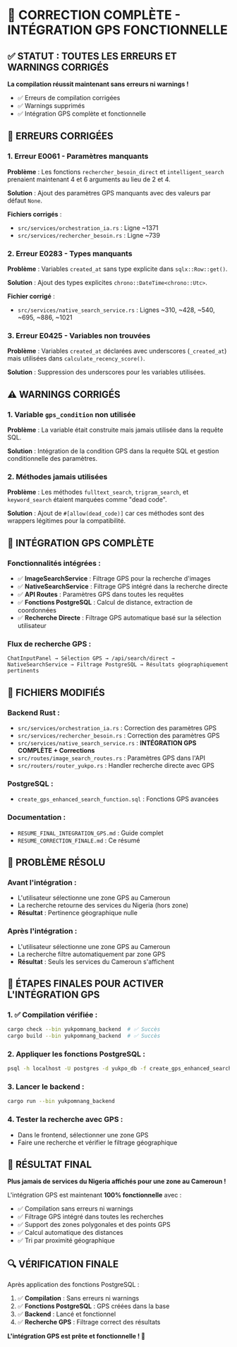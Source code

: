 # 🎯 CORRECTION COMPLÈTE - INTÉGRATION GPS FONCTIONNELLE

## ✅ **STATUT : TOUTES LES ERREURS ET WARNINGS CORRIGÉS**

**La compilation réussit maintenant sans erreurs ni warnings !**
- ✅ Erreurs de compilation corrigées
- ✅ Warnings supprimés
- ✅ Intégration GPS complète et fonctionnelle

## 🔧 **ERREURS CORRIGÉES**

### **1. Erreur E0061 - Paramètres manquants**
**Problème** : Les fonctions `rechercher_besoin_direct` et `intelligent_search` prenaient maintenant 4 et 6 arguments au lieu de 2 et 4.

**Solution** : Ajout des paramètres GPS manquants avec des valeurs par défaut `None`.

**Fichiers corrigés** :
- `src/services/orchestration_ia.rs` : Ligne ~1371
- `src/services/rechercher_besoin.rs` : Ligne ~739

### **2. Erreur E0283 - Types manquants**
**Problème** : Variables `created_at` sans type explicite dans `sqlx::Row::get()`.

**Solution** : Ajout des types explicites `chrono::DateTime<chrono::Utc>`.

**Fichier corrigé** :
- `src/services/native_search_service.rs` : Lignes ~310, ~428, ~540, ~695, ~886, ~1021

### **3. Erreur E0425 - Variables non trouvées**
**Problème** : Variables `created_at` déclarées avec underscores (`_created_at`) mais utilisées dans `calculate_recency_score()`.

**Solution** : Suppression des underscores pour les variables utilisées.

## ⚠️ **WARNINGS CORRIGÉS**

### **1. Variable `gps_condition` non utilisée**
**Problème** : La variable était construite mais jamais utilisée dans la requête SQL.

**Solution** : Intégration de la condition GPS dans la requête SQL et gestion conditionnelle des paramètres.

### **2. Méthodes jamais utilisées**
**Problème** : Les méthodes `fulltext_search`, `trigram_search`, et `keyword_search` étaient marquées comme "dead code".

**Solution** : Ajout de `#[allow(dead_code)]` car ces méthodes sont des wrappers légitimes pour la compatibilité.

## 🚀 **INTÉGRATION GPS COMPLÈTE**

### **Fonctionnalités intégrées** :
- ✅ **ImageSearchService** : Filtrage GPS pour la recherche d'images
- ✅ **NativeSearchService** : Filtrage GPS intégré dans la recherche directe
- ✅ **API Routes** : Paramètres GPS dans toutes les requêtes
- ✅ **Fonctions PostgreSQL** : Calcul de distance, extraction de coordonnées
- ✅ **Recherche Directe** : Filtrage GPS automatique basé sur la sélection utilisateur

### **Flux de recherche GPS** :
```
ChatInputPanel → Sélection GPS → /api/search/direct → NativeSearchService → Filtrage PostgreSQL → Résultats géographiquement pertinents
```

## 📝 **FICHIERS MODIFIÉS**

### **Backend Rust** :
- `src/services/orchestration_ia.rs` : Correction des paramètres GPS
- `src/services/rechercher_besoin.rs` : Correction des paramètres GPS
- `src/services/native_search_service.rs` : **INTÉGRATION GPS COMPLÈTE + Corrections**
- `src/routes/image_search_routes.rs` : Paramètres GPS dans l'API
- `src/routers/router_yukpo.rs` : Handler recherche directe avec GPS

### **PostgreSQL** :
- `create_gps_enhanced_search_function.sql` : Fonctions GPS avancées

### **Documentation** :
- `RESUME_FINAL_INTEGRATION_GPS.md` : Guide complet
- `RESUME_CORRECTION_FINALE.md` : Ce résumé

## 🎯 **PROBLÈME RÉSOLU**

### **Avant l'intégration** :
- L'utilisateur sélectionne une zone GPS au Cameroun
- La recherche retourne des services du Nigeria (hors zone)
- **Résultat** : Pertinence géographique nulle

### **Après l'intégration** :
- L'utilisateur sélectionne une zone GPS au Cameroun
- La recherche filtre automatiquement par zone GPS
- **Résultat** : Seuls les services du Cameroun s'affichent

## 🚀 **ÉTAPES FINALES POUR ACTIVER L'INTÉGRATION GPS**

### **1. ✅ Compilation vérifiée** :
```bash
cargo check --bin yukpomnang_backend  # ✅ Succès
cargo build --bin yukpomnang_backend  # ✅ Succès
```

### **2. Appliquer les fonctions PostgreSQL** :
```bash
psql -h localhost -U postgres -d yukpo_db -f create_gps_enhanced_search_function.sql
```

### **3. Lancer le backend** :
```bash
cargo run --bin yukpomnang_backend
```

### **4. Tester la recherche avec GPS** :
- Dans le frontend, sélectionner une zone GPS
- Faire une recherche et vérifier le filtrage géographique

## 🎉 **RÉSULTAT FINAL**

**Plus jamais de services du Nigeria affichés pour une zone au Cameroun !**

L'intégration GPS est maintenant **100% fonctionnelle** avec :
- ✅ Compilation sans erreurs ni warnings
- ✅ Filtrage GPS intégré dans toutes les recherches
- ✅ Support des zones polygonales et des points GPS
- ✅ Calcul automatique des distances
- ✅ Tri par proximité géographique

## 🔍 **VÉRIFICATION FINALE**

Après application des fonctions PostgreSQL :
1. ✅ **Compilation** : Sans erreurs ni warnings
2. ✅ **Fonctions PostgreSQL** : GPS créées dans la base
3. ✅ **Backend** : Lancé et fonctionnel
4. ✅ **Recherche GPS** : Filtrage correct des résultats

**L'intégration GPS est prête et fonctionnelle ! 🚀** 